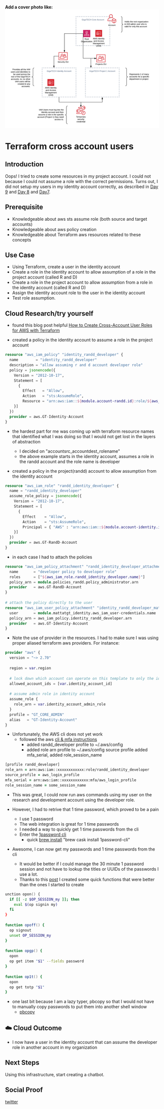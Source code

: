 **Add a cover photo like:**
![AWS Accounts](https://github.com/mattjenks/100DaysOfCloud/blob/main/Journey/007/GT_AWS_Accounts.png?raw=true)

# Terraform cross account users

## Introduction

Oops! I tried to create some resources in my project account. I could not because I could not assume a role with the correct permissions. Turns out, I did not setup my users in my identity account correctly, as described in [Day 9](../009/Readme.md) and [Day 8](../008/Readme.md) and [Day7](../007/Readme.md).

## Prerequisite

- Knowledgeable about aws sts assume role (both source and target accounts)
- Knowledgeable about aws policy creation
- Knowledgeable about Terraform aws resources related to these concepts

## Use Case

- Using Terraform, create a user in the identity account
- Create a role in the identity account to allow assumption of a role in the project account (called R and D)
- Create a role in the project account to allow assumption from a role in the identity account (called R and D)
- Assign the identity account role to the user in the identity account
- Test role assumption.

## Cloud Research/try yourself

- found this blog post helpful [How to Create Cross-Account User Roles for AWS with Terraform](https://blog.container-solutions.com/how-to-create-cross-account-user-roles-for-aws-with-terraform)

- created a policy in the identity account to assume a role in the project account

```terraform
resource "aws_iam_policy" "identity_randd_developer" {
  name        = "identity_randd_developer"
  description = "allow assuming r and d account developer role"
  policy = jsonencode({
    Version = "2012-10-17",
    Statement = [
      {
        Effect   = "Allow",
        Action   = "sts:AssumeRole",
        Resource = "arn:aws:iam::${module.account-randd.id}:role/${aws_iam_role.randd_identity_developer.name}"
    }]
  })
  provider = aws.GT-Identity-Account
}
```

- the hardest part for me was coming up with terraform resource names that identified what I was doing so that I would not get lost in the layers of abstraction
  - I decided on "accountsrc_accountdest_rolename"
  - the above example starts in the identity account, assumes a role in the randd account and the role name is developer

- created a policy in the project(randd) account to allow assumption from the identity account

```terraform
resource "aws_iam_role" "randd_identity_developer" {
  name = "randd_identity_developer"
  assume_role_policy = jsonencode({
    Version = "2012-10-17",
    Statement = [
      {
        Effect    = "Allow",
        Action    = "sts:AssumeRole",
        Principal = { "AWS" : "arn:aws:iam::${module.account-identity.id}:root" }
    }]
  })
  provider = aws.GT-RandD-Account
}
```

- in each case I had to attach the policies

```terraform
resource "aws_iam_policy_attachment" "randd_identity_developer_attachment" {
  name       = "developer policy to developer role"
  roles      = ["${aws_iam_role.randd_identity_developer.name}"]
  policy_arn = module.policies_randd.policy_administrator.arn
  provider   = aws.GT-RandD-Account
}

# attach the policy directly to the user
resource "aws_iam_user_policy_attachment" "identity_randd_developer_mattatgt" {
  user       = module.mattatgt_identity.aws_iam_user-credentials.name
  policy_arn = aws_iam_policy.identity_randd_developer.arn
  provider   = aws.GT-Identity-Account
}
```

- Note the use of provider in the resources. I had to make sure I was using proper aliased terraform aws providers. For instance:

```terraform
provider "aws" {
  version = "~> 2.70"

  region = var.region

  # lock down which account can operate on this template to only the identity account
  allowed_account_ids = [var.identity_account_id]

  # assume admin role in identity account
  assume_role {
    role_arn = var.identity_account_admin_role
  }
  profile = "GT_CORE_ADMIN"
  alias   = "GT-Identity-Account"
}
```

- Unfortunately, the AWS cli does not yet work
  - followed the aws [cli & mfa instructions](https://docs.aws.amazon.com/cli/latest/userguide/cli-configure-role.html)
    - added randd_developer profile to ~/.aws/config
    - added role arn profile to ~/.aws/config
     source profile
added mfa_serial, added role_session_name

```zsh
[profile randd_developer]
role_arn = arn:aws:iam::xxxxxxxxxxxx:role/randd_identity_developer
source_profile = aws_login_profile
mfa_serial = arn:aws:iam::xxxxxxxxxxxx:mfa/aws_login_profile
role_session_name = some_session_name
```

- This was great, I could now run aws commands using my user on the research and development account using the developer role.
- However, I had to retrive that 1 time password, which proved to be a pain
  - I use 1 password
  - The web integration is great for 1 time passwords
  - I needed a way to quickly get 1 time passwords from the cli
  - Enter the [1password cli](https://support.1password.com/command-line/)
    - quick [brew install](https://formulae.brew.sh/cask/1password-cli) "brew cask install 1password-cli"

- Awesome, I can now get my passwords and 1 time passwords from the cli
  - It would be better if I could manage the 30 minute 1 password session and not have to lookup the titles or UUIDs of the passwords I use a lot.
  - Thanks to this [post](https://austincloud.guru/2018/11/27/1password-cli-tricks/) I created some quick functions that were better than the ones I started to create

```zsh
unction opon() {
  if [[ -z $OP_SESSION_my ]]; then
    eval $(op signin my)
  fi
}

function opoff() {
  op signout
  unset OP_SESSION_my
}

function opgp() {
  opon
  op get item "$1" --fields password
}

function op1t() {
  opon
  op get totp "$1"
}
```

- one last bit because I am a lazy typer, pbcopy so that I would not have to manually copy passwords to put them into another shell window
  - [pbcopy](https://osxdaily.com/2007/03/05/manipulating-the-clipboard-from-the-command-line/)

## ☁️ Cloud Outcome

- I now have a user in the identity account that can assume the developer role in another account in my organization

## Next Steps

Using this infrastructure, start creating a chatbot.

## Social Proof

[twitter](https://twitter.com/mejenks/status/1291479015526629383?s=20)
